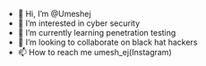 - 👋 Hi, I’m @Umeshej
- 👀 I’m interested in cyber security
- 🌱 I’m currently learning penetration testing
- 💞️ I’m looking to collaborate on black hat hackers
- 📫 How to reach me umesh_ej(Instagram)

<!---
Umeshej/Umeshej is a ✨ special ✨ repository because its `README.md` (this file) appears on your GitHub profile.
You can click the Preview link to take a look at your changes.
--->

